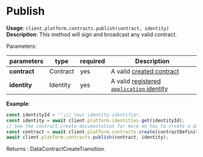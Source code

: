 # Publish

**Usage**: `client.platform.contracts.publish(contract, identity)`  
**Description**: This method will sign and broadcast any valid contract.

Parameters:

| parameters   | type     | required | Description                                                                                              |
| ------------ | -------- | -------- | -------------------------------------------------------------------------------------------------------- |
| **contract** | Contract | yes      | A valid [created contract](https://dashplatform.readme.io/docs/dash-sdk-documents-create)                |
| **identity** | Identity | yes      | A valid [registered `application` identity](https://dashplatform.readme.io/docs/dash-sdk-names-register) |

**Example**:

```js
const identityId = '';// Your identity identifier.
const identity = await client.platform.identities.get(identityId);
// See the contract.create documentation for more on how to create a dataContract
const contract = await client.platform.contracts.create(contractDefinitions, identity);
await client.platform.contracts.publish(contract, identity);
```

Returns : DataContractCreateTransition.